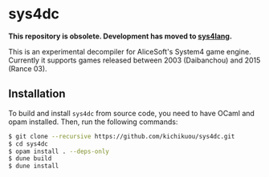 # sys4dc

**This repository is obsolete. Development has moved to
[sys4lang](https://github.com/kichikuou/sys4lang).**

This is an experimental decompiler for AliceSoft's System4 game engine.
Currently it supports games released between 2003 (Daibanchou) and 2015
(Rance 03).

## Installation

To build and install `sys4dc` from source code, you need to have OCaml and opam
installed. Then, run the following commands:

```sh
$ git clone --recursive https://github.com/kichikuou/sys4dc.git
$ cd sys4dc
$ opam install . --deps-only
$ dune build
$ dune install
```